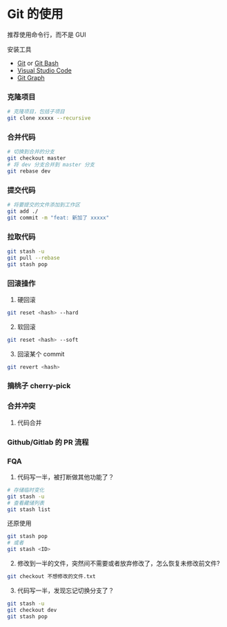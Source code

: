 # Git 的使用

推荐使用命令行，而不是 GUI

安装工具

- [Git](https://git-scm.com/) or [Git Bash](https://gitforwindows.org/)
- [Visual Studio Code](https://code.visualstudio.com/)
- [Git Graph](https://marketplace.visualstudio.com/items?itemName=mhutchie.git-graph)

### 克隆项目

```bash
# 克隆项目，包括子项目
git clone xxxxx --recursive
```

### 合并代码

```bash
# 切换到合并的分支
git checkout master
# 将 dev 分支合并到 master 分支
git rebase dev
```

### 提交代码

```bash
# 将要提交的文件添加到工作区
git add ./
git commit -m "feat: 新加了 xxxxx"
```

### 拉取代码

```bash
git stash -u
git pull --rebase
git stash pop
```

### 回滚操作

1. 硬回滚

```bash
git reset <hash> --hard
```

2. 软回滚

```bash
git reset <hash> --soft
```

3. 回滚某个 commit

```bash
git revert <hash>
```

### 摘桃子 cherry-pick

### 合并冲突

1. 代码合并

### Github/Gitlab 的 PR 流程


### FQA

1. 代码写一半，被打断做其他功能了？

```bash
# 存储临时变化
git stash -u
# 查看藏储列表
git stash list
```

还原使用

```bash
git stash pop
# 或者
git stash <ID>
```

2. 修改到一半的文件，突然间不需要或者放弃修改了，怎么恢复未修改前文件?

```bash
git checkout 不想修改的文件.txt
```

3. 代码写一半，发现忘记切换分支了？

```bash
git stash -u
git checkout dev
git stash pop
```

